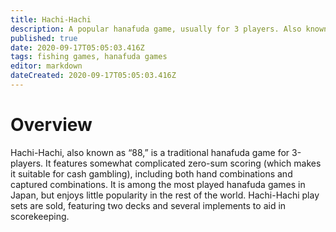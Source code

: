 ```yaml
---
title: Hachi-Hachi
description: A popular hanafuda game, usually for 3 players. Also known as “88”
published: true
date: 2020-09-17T05:05:03.416Z
tags: fishing games, hanafuda games
editor: markdown
dateCreated: 2020-09-17T05:05:03.416Z
---
```


# Overview
Hachi-Hachi, also known as “88,” is a traditional hanafuda game for 3-players. It features somewhat complicated zero-sum scoring (which makes it suitable for cash gambling), including both hand combinations and captured combinations. It is among the most played hanafuda games in Japan, but enjoys little popularity in the rest of the world. Hachi-Hachi play sets are sold, featuring two decks and several implements to aid in scorekeeping.